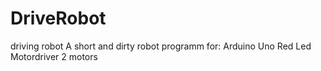 # DriveRobot
driving robot
A short and dirty robot programm for:
Arduino Uno
Red Led
Motordriver
2 motors

